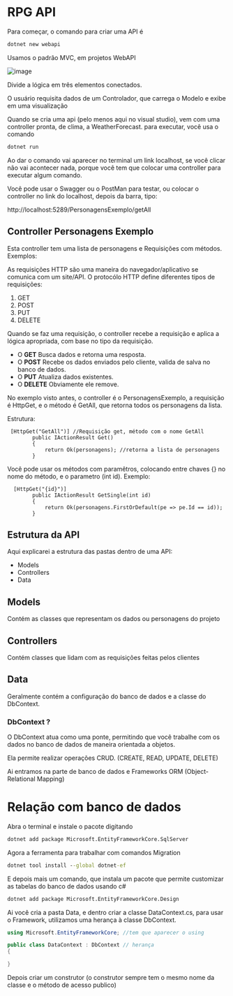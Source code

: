# RPG API
Para começar, o comando para criar uma API é 
```cmd
dotnet new webapi 
```
Usamos o padrão MVC, em projetos WebAPI

![image](https://github.com/user-attachments/assets/7ab9a9a9-78f0-4031-b117-e17273e1ce1e)

Divide a lógica em três elementos conectados.

O usuário requisita dados de um Controlador, que carrega o Modelo e exibe em uma visualização

Quando se cria uma api (pelo menos aqui no visual studio), vem com uma controller pronta, de clima, a WeatherForecast.
para executar, você usa o comando
```cmd
dotnet run
```
Ao dar o comando vai aparecer no terminal um link localhost, se você clicar não vai acontecer nada, porque você tem que colocar uma controller para executar algum comando.

Você pode usar o Swagger ou o PostMan para testar, ou colocar o controller no link do localhost, depois da barra, tipo:

http://localhost:5289/PersonagensExemplo/getAll

## Controller Personagens Exemplo

Esta controller tem uma lista de personagens e Requisições com métodos. Exemplos:

As requisições HTTP são uma maneira do navegador/aplicativo se comunica com um site/API. O protocólo HTTP define diferentes tipos de requisições:

1. GET
2. POST
3. PUT
4. DELETE

Quando se faz uma requisição, o controller recebe a requisição e aplica a lógica apropriada, com base no tipo da requisição.

- O **GET** Busca dados e retorna uma resposta.
- O **POST** Recebe os dados enviados pelo cliente, valida de salva no banco de dados.
- O **PUT** Atualiza dados existentes.
- O **DELETE** Obviamente ele remove.

No exemplo visto antes, o controller é o PersonagensExemplo, a requisição é HttpGet, e o método é GetAll, que retorna todos os personagens da lista.

Estrutura:
```cSharp
 [HttpGet("GetAll")] //Requisição get, método com o nome GetAll
        public IActionResult Get()
        {
            return Ok(personagens); //retorna a lista de personagens
        }
```

Você pode usar os métodos com paramêtros, colocando entre chaves {} no nome do método, e o parametro (int id). Exemplo:
```cSharp
  [HttpGet("{id}")]
        public IActionResult GetSingle(int id)
        {
            return Ok(personagens.FirstOrDefault(pe => pe.Id == id));
        }
```
## Estrutura da API

Aqui explicarei a estrutura das pastas dentro de uma API:

- Models
- Controllers
- Data

## Models
Contém as classes que representam os dados ou personagens do projeto

## Controllers
Contém classes que lidam com as requisições feitas pelos clientes

## Data

Geralmente contém a configuração do banco de dados e a classe do DbContext.

### DbContext ?

O DbContext atua como uma ponte, permitindo que você trabalhe com os dados no banco de dados de maneira orientada a objetos.

Ela permite realizar operações CRUD. (CREATE, READ, UPDATE, DELETE)

Ai entramos na parte de banco de dados e Frameworks ORM (Object-Relational Mapping)

# Relação com banco de dados

Abra o terminal e instale o pacote digitando
```cmd
dotnet add package Microsoft.EntityFrameworkCore.SqlServer
```
Agora a ferramenta para trabalhar com comandos Migration
```cmd
dotnet tool install --global dotnet-ef  
```
E depois mais um comando, que instala um pacote que permite customizar as tabelas do banco de dados usando c#
```cmd
dotnet add package Microsoft.EntityFrameworkCore.Design 
```

Ai você cria a pasta Data, e dentro criar a classe DataContext.cs, para usar o Framework, utilizamos uma herança à  classe DbContext.
```csharp
using Microsoft.EntityFrameworkCore; //tem que aparecer o using

public class DataContext : DbContext // herança 
{

}
```

Depois criar um construtor (o construtor sempre tem o mesmo nome da classe e o método de acesso publico)
